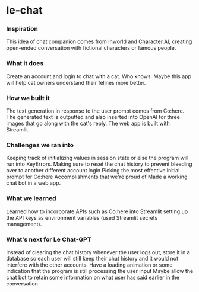 # le-chat

### Inspiration
This idea of chat companion comes from Inworld and Character.AI, creating open-ended conversation with fictional characters or famous people.

### What it does
Create an account and login to chat with a cat. Who knows. Maybe this app will help cat owners understand their felines more better.

### How we built it
The text generation in response to the user prompt comes from Co:here. The generated text is outputted and also inserted into OpenAI for three images that go along with the cat's reply. The web app is built with Streamlit.

### Challenges we ran into
Keeping track of initializing values in session state or else the program will run into KeyErrors.
Making sure to reset the chat history to prevent bleeding over to another different account login
Picking the most effective initial prompt for Co:here
Accomplishments that we're proud of
Made a working chat bot in a web app.

### What we learned
Learned how to incorporate APIs such as Co:here into Streamlit setting up the API keys as environment variables (used Streamlit secrets management).

### What's next for Le Chat-GPT
Instead of clearing the chat history whenever the user logs out, store it in a database so each user will still keep their chat history and it would not interfere with the other accounts.
Have a loading animation or some indication that the program is still processing the user input
Maybe allow the chat bot to retain some information on what user has said earlier in the conversation
